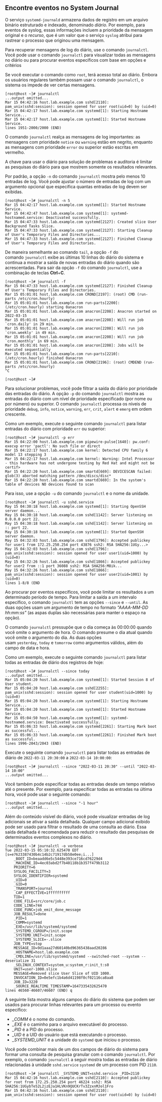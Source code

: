## Encontre eventos no System Journal
O serviço `systemd-journald` armazena dados de registro em um arquivo binário estruturado e indexado, denominado _diário_. Por exemplo, para eventos de syslog, essas informações incluem a prioridade da mensagem original e o _recurso_, que é um valor que o serviço `syslog` atribui para rastrear o processo que originou uma mensagem.

Para recuperar mensagens de log do diário, use o comando `journalctl`. Você pode usar o comando `journalctl` para visualizar todas as mensagens no diário ou para procurar eventos específicos com base em opções e critérios

Se você executar o comando como `root`, terá acesso total ao diário. Embora os usuários regulares também possam usar o comando `journalctl`, o sistema os impede de ver certas mensagens.

```bash-session
[root@host ~]# journalctl
...output omitted...
Mar 15 04:42:16 host.lab.example.com sshd[2110]: pam_unix(sshd:session): session opened for user root(uid=0) by (uid=0)
Mar 15 04:42:17 host.lab.example.com systemd[1]: Starting Hostname Service...
Mar 15 04:42:17 host.lab.example.com systemd[1]: Started Hostname Service.
lines 1951-2000/2000 (END)
```

O comando `journalctl` realça as mensagens de log importantes: as mensagens com prioridade `notice` ou `warning` estão em negrito, enquanto as mensagens com prioridade `error` ou superior estão escritas em vermelho.

A chave para usar o diário para solução de problemas e auditoria é limitar as pesquisas do diário para que mostrem somente os resultados relevantes.

Por padrão, a opção `-n` do comando `journalctl` mostra pelo menos 10 entradas de log. Você pode ajustar o número de entradas de log com um argumento opcional que especifica quantas entradas de log devem ser exibidas.
```bash-session
[root@host ~]# journalctl -n 5
Mar 15 04:42:17 host.lab.example.com systemd[1]: Started Hostname Service.
Mar 15 04:42:47 host.lab.example.com systemd[1]: systemd-hostnamed.service: Deactivated successfully.
Mar 15 04:47:33 host.lab.example.com systemd[2127]: Created slice User Background Tasks Slice.
Mar 15 04:47:33 host.lab.example.com systemd[2127]: Starting Cleanup of User's Temporary Files and Directories...
Mar 15 04:47:33 host.lab.example.com systemd[2127]: Finished Cleanup of User's Temporary Files and Directories.
```

De maneira semelhante ao comando `tail`, a opção `-f` do comando `journalctl` exibe as últimas 10 linhas do diário do sistema e continua a mostrar a saída de novas entradas do diário quando são acrescentadas. Para sair da opção `-f` do comando `journalctl`, use a combinação de teclas **Ctrl**+**C**.

```bash-session
[root@host ~]# journalctl -f
Mar 15 04:47:33 host.lab.example.com systemd[2127]: Finished Cleanup of User's Temporary Files and Directories.
Mar 15 05:01:01 host.lab.example.com CROND[2197]: (root) CMD (run-parts /etc/cron.hourly)
Mar 15 05:01:01 host.lab.example.com run-parts[2200]: (/etc/cron.hourly) starting 0anacron
Mar 15 05:01:01 host.lab.example.com anacron[2208]: Anacron started on 2022-03-15
Mar 15 05:01:01 host.lab.example.com anacron[2208]: Will run job `cron.daily' in 29 min.
Mar 15 05:01:01 host.lab.example.com anacron[2208]: Will run job `cron.weekly' in 49 min.
Mar 15 05:01:01 host.lab.example.com anacron[2208]: Will run job `cron.monthly' in 69 min.
Mar 15 05:01:01 host.lab.example.com anacron[2208]: Jobs will be executed sequentially
Mar 15 05:01:01 host.lab.example.com run-parts[2210]: (/etc/cron.hourly) finished 0anacron
Mar 15 05:01:01 host.lab.example.com CROND[2196]: (root) CMDEND (run-parts /etc/cron.hourly)
​^C

[root@host ~]#
```

Para solucionar problemas, você pode filtrar a saída do diário por prioridade das entradas do diário. A opção `-p` do comando `journalctl` mostra as entradas do diário com um nível de prioridade especificado (por nome ou por número) ou superior. O comando `journalctl` processa os níveis de prioridade `debug`, `info`, `notice`, `warning`, `err`, `crit`, `alert` e `emerg` em ordem crescente.

Como um exemplo, execute o seguinte comando `journalctl` para listar entradas do diário com prioridade `err` ou superior:

```bash-session
[root@host ~]# journalctl -p err
Mar 15 04:22:00 host.lab.example.com pipewire-pulse[1640]: pw.conf: execvp error 'pactl': No such file or direct
Mar 15 04:22:17 host.lab.example.com kernel: Detected CPU family 6 model 13 stepping 3
Mar 15 04:22:17 host.lab.example.com kernel: Warning: Intel Processor - this hardware has not undergone testing by Red Hat and might not be certif>
Mar 15 04:22:20 host.lab.example.com smartd[669]: DEVICESCAN failed: glob(3) aborted matching pattern /dev/discs/disc*
Mar 15 04:22:20 host.lab.example.com smartd[669]: In the system's table of devices NO devices found to scan
```

Para isso, use a opção `-u` do comando `journalctl` e o nome da unidade.

```bash-session
[root@host ~]# journalctl -u sshd.service
May 15 04:30:18 host.lab.example.com systemd[1]: Starting OpenSSH server daemon...
May 15 04:30:18 host.lab.example.com sshd[1142]: Server listening on 0.0.0.0 port 22.
May 15 04:30:18 host.lab.example.com sshd[1142]: Server listening on :: port 22.
May 15 04:30:18 host.lab.example.com systemd[1]: Started OpenSSH server daemon.
May 15 04:32:03 host.lab.example.com sshd[1796]: Accepted publickey for user1 from 172.25.250.254 port 43876 ssh2: RSA SHA256:1UGy...>
May 15 04:32:03 host.lab.example.com sshd[1796]: pam_unix(sshd:session): session opened for user user1(uid=1000) by (uid=0)
May 15 04:32:26 host.lab.example.com sshd[1866]: Accepted publickey for user2 from ::1 port 36088 ssh2: RSA SHA256:M8ik...
May 15 04:32:26 host.lab.example.com sshd[1866]: pam_unix(sshd:session): session opened for user user2(uid=1001) by (uid=0)
lines 1-8/8 (END
```

Ao procurar por eventos específicos, você pode limitar os resultados a um determinado período de tempo. Para limitar a saída a um intervalo específico, o comando `journalctl` tem as opções `--since` e `--until`. As duas opções usam um argumento de tempo no formato _"AAAA-MM-DD hh:mm:ss"_ (as aspas duplas são necessárias para manter o espaço na opção).

O comando `journalctl` pressupõe que o dia começa às 00:00:00 quando você omite o argumento de hora. O comando presume o dia atual quando você omite o argumento do dia. As duas opções usam `yesterday`, `today` e `tomorrow` como argumentos válidos, além do campo de data e hora.

Como um exemplo, execute o seguinte comando `journalctl` para listar todas as entradas de diário dos registros de hoje:

```bash-session
[root@host ~]# journalctl --since today
...output omitted...
Mar 15 05:04:20 host.lab.example.com systemd[1]: Started Session 8 of User student.
Mar 15 05:04:20 host.lab.example.com sshd[2255]: pam_unix(sshd:session): session opened for user student(uid=1000) by (uid=0)
Mar 15 05:04:20 host.lab.example.com systemd[1]: Starting Hostname Service...
Mar 15 05:04:20 host.lab.example.com systemd[1]: Started Hostname Service.
Mar 15 05:04:50 host.lab.example.com systemd[1]: systemd-hostnamed.service: Deactivated successfully.
Mar 15 05:06:33 host.lab.example.com systemd[2261]: Starting Mark boot as successful...
Mar 15 05:06:33 host.lab.example.com systemd[2261]: Finished Mark boot as successful.
lines 1996-2043/2043 (END)
```

Execute o seguinte comando `journalctl` para listar todas as entradas de diário de `2022-03-11 20:30:00` a `2022-03-14 10:00:00`:

```bash-session
[root@host ~]# journalctl --since "2022-03-11 20:30" --until "2022-03-14 10:00"
...output omitted...
```

Você também pode especificar todas as entradas desde um tempo relativo até o presente. Por exemplo, para especificar todas as entradas na última hora, você pode usar o seguinte comando:

```bash-session
[root@host ~]# journalctl --since "-1 hour"
...output omitted...
```

Além do conteúdo visível do diário, você pode visualizar entradas de log adicionais se ativar a saída detalhada. Qualquer campo adicional exibido pode ser usado para filtrar o resultado de uma consulta ao diário. Essa saída detalhada é recomendada para reduzir o resultado das pesquisas de determinados eventos complexos no diário.

```bash-session
[root@host ~]# journalctl -o verbose
Tue 2022-03-15 05:10:32.625470 EDT [s=e7623387430b4c14b2c71917db58e0ee;i...]
    _BOOT_ID=beaadd6e5c5448e393ce716cd76229d4
    _MACHINE_ID=4ec03abd2f7b40118b1b357f479b3112
    PRIORITY=6
    SYSLOG_FACILITY=3
    SYSLOG_IDENTIFIER=systemd
    _UID=0
    _GID=0
    _TRANSPORT=journal
    _CAP_EFFECTIVE=1ffffffffff
    TID=1
    CODE_FILE=src/core/job.c
    CODE_LINE=744
    CODE_FUNC=job_emit_done_message
    JOB_RESULT=done
    _PID=1
    _COMM=systemd
    _EXE=/usr/lib/systemd/systemd
    _SYSTEMD_CGROUP=/init.scope
    _SYSTEMD_UNIT=init.scope
    _SYSTEMD_SLICE=-.slice
    JOB_TYPE=stop
    MESSAGE_ID=9d1aaa27d60140bd96365438aad20286
    _HOSTNAME=host.lab.example.com
    _CMDLINE=/usr/lib/systemd/systemd --switched-root --system --deserialize 31
    _SELINUX_CONTEXT=system_u:system_r:init_t:s0
    UNIT=user-1000.slice
    MESSAGE=Removed slice User Slice of UID 1000.
    INVOCATION_ID=0e5efc1b4a6d41198f0cf02116ca8aa8
    JOB_ID=3220
    _SOURCE_REALTIME_TIMESTAMP=1647335432625470
lines 46560-46607/46607 (END) q
```

A seguinte lista mostra alguns campos do diário do sistema que podem ser usados para procurar linhas relevantes para um processo ou evento específico:

- _\_COMM_ é o nome do comando.
- _\_EXE_ é o caminho para o arquivo executável do processo.
- _\_PID_ é a PID do processo.
- _\_UID_ é a UID do usuário que está executando o processo.
- _\_SYSTEMD_UNIT_ é a unidade do `systemd` que iniciou o processo.

Você pode combinar mais de um dos campos de diário do sistema para formar uma consulta de pesquisa granular com o comando `journalctl`. Por exemplo, o comando `journalctl` a seguir mostra todas as entradas de diário relacionadas à unidade `sshd.service` `systemd` de um processo com PID `2110`.

```bash-session
[root@host ~]# journalctl _SYSTEMD_UNIT=sshd.service _PID=2110
Mar 15 04:42:16 host.lab.example.com sshd[2110]: Accepted publickey for root from 172.25.250.254 port 46224 ssh2: RSA SHA256:1UGybTe52L2jzEJa1HLVKn9QUCKrTv3ZzxnMJol1Fro
Mar 15 04:42:16 host.lab.example.com sshd[2110]: pam_unix(sshd:session): session opened for user root(uid=0) by (uid=0)
```






































































